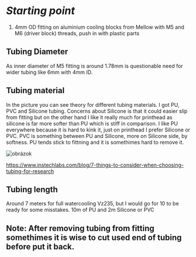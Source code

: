 # *Starting point*

1. 4mm OD fitting on aluminium cooling blocks from Mellow with M5 and M6 (driver block) threads, push in with plastic parts

## Tubing Diameter
   As inner diameter of M5 fitting is around 1.78mm is questionable need for wider tubing like 6mm with 4mm ID.

## Tubing material

In the picture you can see theory for different tubing materials. I got PU, PVC and Silicone tubing. Concerns about Silicone is that it could easier slip from fitting but on the other hand I like it really much for printhead as silicone is far more softer than PU which is stiff in comparison. I like PU everywhere because it is hard to kink it, just on printhead I prefer Silicone or PVC. PVC is something between PU and Silicone, more on Silicone side, by softness. PU tends stick to fittning and it is somethimes hard to remove it.

![obrázok](https://github.com/lukascechovic/watercooling/assets/12114252/987efa5f-4e75-4719-a752-1f6181b45c1a)


   https://www.instechlabs.com/blog/7-things-to-consider-when-choosing-tubing-for-research

## Tubing length

Around 7 meters for full watercooling Vz235, but I would go for 10 to be ready for some misstakes. 10m of PU and 2m Silicone or PVC

## Note: After removing tubing from fitting somethimes it is wise to cut used end of tubing before put it back.

   
